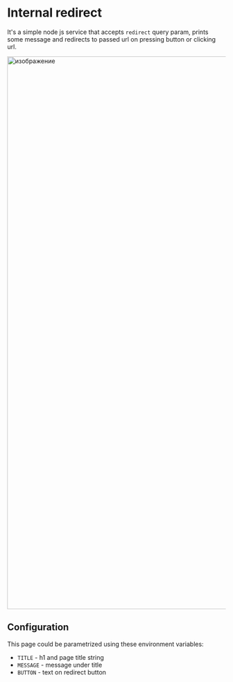 # Internal redirect

It's a simple node js service that accepts `redirect` query param, prints some message and redirects to passed url on pressing button or clicking url.

<img width="1276" alt="изображение" src="https://user-images.githubusercontent.com/7482065/212831557-c5cc90f7-b057-4b94-b7dc-51ee10f2dc58.png">

## Configuration

This page could be parametrized using these environment variables:

* `TITLE` - h1 and page title string
* `MESSAGE` - message under title
* `BUTTON` - text on redirect button
